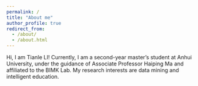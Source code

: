 ```yaml
---
permalink: /
title: "About me"
author_profile: true
redirect_from: 
  - /about/
  - /about.html
---
```


Hi, I am Tianle LI! Currently, I am a second-year master’s student at Anhui University, under the guidance of Associate Professor Haiping Ma and affiliated to the BIMK Lab. My research interests are data mining and intelligent education.
